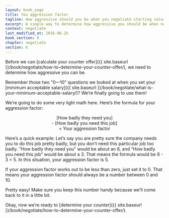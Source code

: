 ```yaml
---
layout: book_page
title: You aggression factor
tagline: How aggressive should you be when you negotiate starting salary?
excerpt: A simple way to determine how aggressive you should be when negotiating starting salary.
context: negotiate
last_modified_at: 2016-06-25
book_section: 8
chapter: negotiate
section: 6
---
```

Before we can [calculate your counter offer]({{ site.baseurl }}/book/negotiate/how-to-determine-your-counter-offer/), we need to determine how aggressive you can be. 

Remember those two "0—10" questions we looked at when you set your [minimum acceptable salary]({{ site.baseurl }}/book/negotiate/what-is-your-minimum-acceptable-salary/)? We’re finally going to use them! 

We’re going to do some very light math here. Here’s the formula for your aggression factor:

<p style="text-align: center;">[How badly they need you] <br>
- [How badly you need this job] <br>
= Your aggression factor</p>

Here’s a quick example: Let’s say you are pretty sure the company needs you to do this job pretty badly, but you don’t need this particular job too badly. "How badly they need you" would be about an 8, and “How badly you need this job” would be about a 3. That means the formula would be 8 - 3 = 5. In this situation, your aggression factor is 5.

If your aggression factor works out to be less than zero, just set it to 0. That means your aggression factor should always be a number between 0 and 10.

Pretty easy! Make sure you keep this number handy because we’ll come back to it in a little bit.

Okay, now we’re ready to [determine your counter]({{ site.baseurl }}/book/negotiate/how-to-determine-your-counter-offer/).